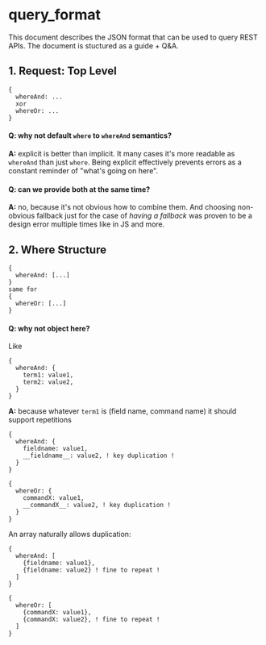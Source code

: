 # query_format

This document describes the JSON format that can be used to query REST APIs.
The document is stuctured as a guide + Q&A.

## 1. Request: Top Level

```
{
  whereAnd: ...
  xor
  whereOr: ...
}
```

#### Q: why not default `where` to `whereAnd` semantics?

**A:** explicit is better than implicit. It many cases it's more readable as `whereAnd` than just `where`.
Being explicit effectively prevents errors as a constant reminder of "what's going on here".

#### Q: can we provide both at the same time?

**A:** no, because it's not obvious how to combine them. And choosing non-obvious fallback
just for the case of _having a fallback_ was proven to be a design error multiple times like in JS and more.

## 2. Where Structure

```
{
  whereAnd: [...]  
}
same for
{
  whereOr: [...]
}
```

#### Q: why not object here?

Like

```
{
  whereAnd: { 
    term1: value1,
    term2: value2,
  }  
}
```

**A:** because whatever `term1` is (field name, command name) it should support repetitions

```
{
  whereAnd: { 
    fieldname: value1,
    __fieldname__: value2, ! key duplication !
  }  
}

{
  whereOr: { 
    commandX: value1,
    __commandX__: value2, ! key duplication !
  }  
}
```

An array naturally allows duplication:

```
{
  whereAnd: [ 
    {fieldname: value1},
    {fieldname: value2} ! fine to repeat !
  ]
}

{
  whereOr: [
    {commandX: value1},
    {commandX: value2}, ! fine to repeat !
  ]
}
```
